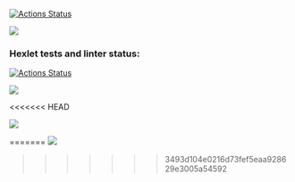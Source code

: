 [![Actions Status](https://github.com/egor187/python-project-lvl1/workflows/CI/badge.svg)](https://github.com/egor187/python-project-lvl1/actions)

<a href="https://codeclimate.com/github/codeclimate/codeclimate/maintainability"><img src="https://api.codeclimate.com/v1/badges/a99a88d28ad37a79dbf6/maintainability" /></a>

### Hexlet tests and linter status:
[![Actions Status](https://github.com/egor187/python-project-lvl1/workflows/hexlet-check/badge.svg)](https://github.com/egor187/python-project-lvl1/actions)


<a href="https://asciinema.org/a/zTYCum3w5vMPgAwncwKBgRwHI" target="_blank"><img src="https://asciinema.org/a/zTYCum3w5vMPgAwncwKBgRwHI.svg" /></a>

<<<<<<< HEAD

<a href="https://asciinema.org/a/1nwLAhjXpDmAQxoM45ZhaszF5" target="_blank"><img src="https://asciinema.org/a/1nwLAhjXpDmAQxoM45ZhaszF5.svg" /></a>

=======
<a href="https://asciinema.org/a/dRnWQMBxVZO6oTlMsXucg7OS6" target="_blank"><img src="https://asciinema.org/a/dRnWQMBxVZO6oTlMsXucg7OS6.svg" /></a>
>>>>>>> 3493d104e0216d73fef5eaa928629e3005a54592
